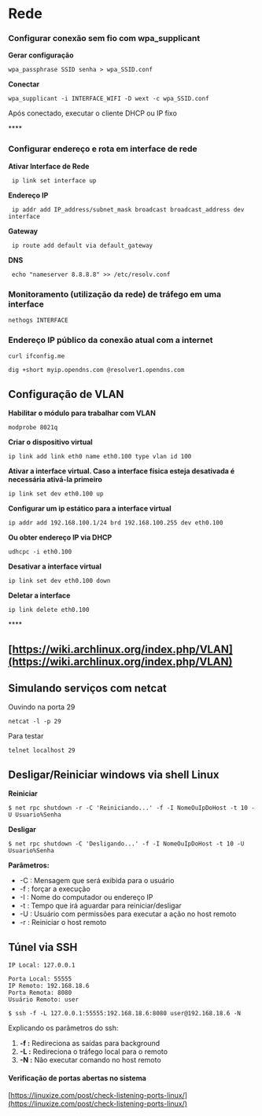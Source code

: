 # Rede

### Configurar conexão sem fio com wpa\_supplicant

**Gerar configuração**

```text
wpa_passphrase SSID senha > wpa_SSID.conf
```

**Conectar**

```text
wpa_supplicant -i INTERFACE_WIFI -D wext -c wpa_SSID.conf 
```

Após conectado, executar o cliente DHCP ou IP fixo

\*\*\*\*

### Configurar endereço e rota em interface de rede

**Ativar Interface de Rede**

```text
 ip link set interface up
```

**Endereço IP**

```text
 ip addr add IP_address/subnet_mask broadcast broadcast_address dev interface
```

**Gateway**

```text
 ip route add default via default_gateway
```

**DNS**

```text
 echo "nameserver 8.8.8.8" >> /etc/resolv.conf
```

### Monitoramento \(utilização da rede\) de tráfego em uma interface

```text
nethogs INTERFACE
```

### Endereço IP público da conexão atual com a internet

```text
curl ifconfig.me
```

```text
dig +short myip.opendns.com @resolver1.opendns.com
```

## Configuração de VLAN

**Habilitar o módulo para trabalhar com VLAN**

```text
modprobe 8021q
```

**Criar o dispositivo virtual**

```text
ip link add link eth0 name eth0.100 type vlan id 100
```

**Ativar a interface virtual. Caso a interface física esteja desativada é necessária ativá-la primeiro**

```text
ip link set dev eth0.100 up
```

**Configurar um ip estático para a interface virtual**

```text
ip addr add 192.168.100.1/24 brd 192.168.100.255 dev eth0.100
```

**Ou obter endereço IP via DHCP**

```text
udhcpc -i eth0.100
```

**Desativar a interface virtual**

```text
ip link set dev eth0.100 down
```

**Deletar a interface**

```text
ip link delete eth0.100
```

\*\*\*\*

## [https://wiki.archlinux.org/index.php/VLAN](https://wiki.archlinux.org/index.php/VLAN)

## Simulando serviços com netcat

Ouvindo na porta 29

```text
netcat -l -p 29
```

Para testar

```text
telnet localhost 29
```

## Desligar/Reiniciar windows via shell Linux

**Reiniciar**

```text
$ net rpc shutdown -r -C 'Reiniciando...' -f -I NomeOuIpDoHost -t 10 -U Usuario%Senha
```

**Desligar**

```text
$ net rpc shutdown -C 'Desligando...' -f -I NomeOuIpDoHost -t 10 -U Usuario%Senha
```

**Parâmetros:**

* -C : Mensagem que será exibida para o usuário
* -f : forçar a execução
* -I : Nome do computador ou endereço IP
* -t : Tempo que irá aguardar para reiniciar/desligar
* -U : Usuário com permissões para executar a ação no host remoto
* -r : Reiniciar o host remoto

## Túnel via SSH

```text
IP Local: 127.0.0.1
```

```text
Porta Local: 55555
IP Remoto: 192.168.18.6
Porta Remota: 8080
Usuário Remoto: user
```

```text
$ ssh -f -L 127.0.0.1:55555:192.168.18.6:8080 user@192.168.18.6 -N
```

Explicando os parâmetros do ssh:

1. **-f :**  Redireciona as saídas para background
2. **-L :** Redireciona o tráfego local para o remoto
3. **-N :** Não executar comando no host remoto

#### Verificação de portas abertas no sistema

[https://linuxize.com/post/check-listening-ports-linux/](https://linuxize.com/post/check-listening-ports-linux/)

